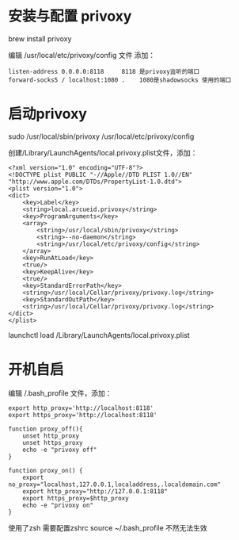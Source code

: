 # 安装与配置 privoxy

brew install privoxy

编辑 /usr/local/etc/privoxy/config 文件 添加：
```
listen-address 0.0.0.0:8118     8118 是privoxy监听的端口
forward-socks5 / localhost:1080 .    1080是shadowsocks 使用的端口
```
# 启动privoxy

sudo /usr/local/sbin/privoxy /usr/local/etc/privoxy/config

创建/Library/LaunchAgents/local.privoxy.plist文件，添加：
```
<?xml version="1.0" encoding="UTF-8"?>
<!DOCTYPE plist PUBLIC "-//Apple//DTD PLIST 1.0//EN" "http://www.apple.com/DTDs/PropertyList-1.0.dtd">
<plist version="1.0">
<dict>
    <key>Label</key>
    <string>local.arcueid.privoxy</string>
    <key>ProgramArguments</key>
    <array>
        <string>/usr/local/sbin/privoxy</string>
        <string>--no-daemon</string>
        <string>/usr/local/etc/privoxy/config</string>
    </array>
    <key>RunAtLoad</key>
    <true/>
    <key>KeepAlive</key>
    <true/>
    <key>StandardErrorPath</key>
    <string>/usr/local/Cellar/privoxy/privoxy.log</string>
    <key>StandardOutPath</key>
    <string>/usr/local/Cellar/privoxy/privoxy.log</string>
</dict>
</plist>
```

launchctl load /Library/LaunchAgents/local.privoxy.plist


# 开机自启

编辑 /.bash_profile 文件，添加：

```
export http_proxy='http://localhost:8118'
export https_proxy='http://localhost:8118'

function proxy_off(){
    unset http_proxy
    unset https_proxy
    echo -e "privoxy off"
}

function proxy_on() {
    export no_proxy="localhost,127.0.0.1,localaddress,.localdomain.com"
    export http_proxy="http://127.0.0.1:8118"
    export https_proxy=$http_proxy
    echo -e "privoxy on"
}
```
使用了zsh 需要配置zshrc  source ~/.bash_profile 不然无法生效


